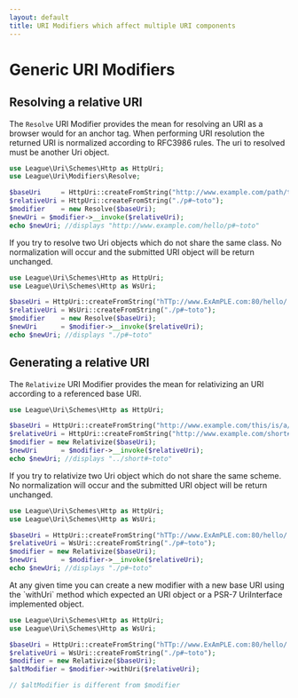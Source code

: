 ```yaml
---
layout: default
title: URI Modifiers which affect multiple URI components
---
```


# Generic URI Modifiers

## Resolving a relative URI

The `Resolve` URI Modifier provides the mean for resolving an URI as a browser would for an anchor tag. When performing URI resolution the returned URI is normalized according to RFC3986 rules. The uri to resolved must be another Uri object.

~~~php
use League\Uri\Schemes\Http as HttpUri;
use League\Uri\Modifiers\Resolve;

$baseUri     = HttpUri::createFromString("http://www.example.com/path/to/the/sky/");
$relativeUri = HttpUri::createFromString("./p#~toto");
$modifier    = new Resolve($baseUri);
$newUri = $modifier->__invoke($relativeUri);
echo $newUri; //displays "http://www.example.com/hello/p#~toto"
~~~

<p class="message-notice">If you try to resolve two Uri objects which do not share the same class. No normalization will occur and the submitted URI object will be return unchanged.</p>

~~~php
use League\Uri\Schemes\Http as HttpUri;
use League\Uri\Schemes\Http as WsUri;

$baseUri = HttpUri::createFromString("hTTp://www.ExAmPLE.com:80/hello/./wor ld?who=f+3#title");
$relativeUri = WsUri::createFromString("./p#~toto");
$modifier    = new Resolve($baseUri);
$newUri      = $modifier->__invoke($relativeUri);
echo $newUri; //displays "./p#~toto"
~~~

## Generating a relative URI

The `Relativize` URI Modifier provides the mean for relativizing an URI according to a referenced base URI.

~~~php
use League\Uri\Schemes\Http as HttpUri;

$baseUri = HttpUri::createFromString("http://www.example.com/this/is/a/long/uri/");
$relativeUri = HttpUri::createFromString("http://www.example.com/short#~toto");
$modifier = new Relativize($baseUri);
$newUri      = $modifier->__invoke($relativeUri);
echo $newUri; //displays "../short#~toto"
~~~

<p class="message-notice">If you try to relativize two Uri object which do not share the same scheme. No normalization will occur and the submitted URI object will be return unchanged.</p>

~~~php
use League\Uri\Schemes\Http as HttpUri;
use League\Uri\Schemes\Http as WsUri;

$baseUri = HttpUri::createFromString("hTTp://www.ExAmPLE.com:80/hello/./wor ld?who=f+3#title");
$relativeUri = WsUri::createFromString("./p#~toto");
$modifier = new Relativize($baseUri);
$newUri      = $modifier->__invoke($relativeUri);
echo $newUri; //displays "./p#~toto"
~~~

<p class="message-notice">At any given time you can create a new modifier with a new base URI using the `withUri` method which expected an URI object or a PSR-7 UriInterface implemented object.</p>


~~~php
use League\Uri\Schemes\Http as HttpUri;
use League\Uri\Schemes\Http as WsUri;

$baseUri = HttpUri::createFromString("hTTp://www.ExAmPLE.com:80/hello/./wor ld?who=f+3#title");
$relativeUri = WsUri::createFromString("./p#~toto");
$modifier = new Relativize($baseUri);
$altModifier = $modifier->withUri($relativeUri);

// $altModifier is different from $modifier 
~~~